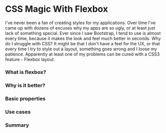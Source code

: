# CSS Magic With Flexbox

I've never been a fan of creating styles for my applications. Over time I've came up with dozens of excuses why my apps are so ugly, or at least just lack of something special. Ever since I saw Bootstrap, I tend to use is almost every time, because it makes the look and feel much better in seconds. Why do I struggle with CSS? It might be that I don't have a feel for the UX, or that every time I try to style out a layout, something goes wrong and I loose my patience. Apparently at least one of my problems can be cured with a CSS3 feature - Flexbox layout.

### What is flexbox?

### Why is it better?

### Basic properties

### Use cases

### Summary


